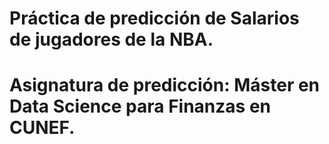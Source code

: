 # Práctica de predicción de Salarios de jugadores de la NBA. 
# Asignatura de predicción: Máster en Data Science para Finanzas en CUNEF.



